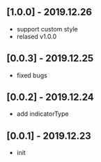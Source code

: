 ## [1.0.0] - 2019.12.26

* support custom style
* relased v1.0.0

## [0.0.3] - 2019.12.25

* fixed bugs

## [0.0.2] - 2019.12.24

* add indicatorType

## [0.0.1] - 2019.12.23

* init
